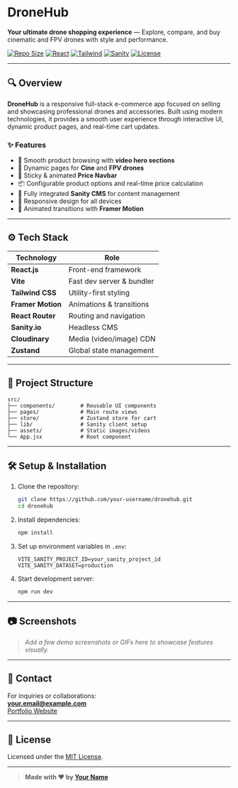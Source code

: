# DroneHub

**Your ultimate drone shopping experience** — Explore, compare, and buy cinematic and FPV drones with style and performance.

[![Repo Size](https://img.shields.io/github/repo-size/DanieleGuicciardi/DroneHub?style=flat-square)](https://github.com/DanieleGuicciardi/DroneHub)
[![React](https://img.shields.io/badge/Made%20with-React-61DAFB?style=flat-square&logo=react&logoColor=white)](https://react.dev)
[![Tailwind](https://img.shields.io/badge/Styled%20with-Tailwind%20CSS-38B2AC?style=flat-square&logo=tailwind-css&logoColor=white)](https://tailwindcss.com)
[![Sanity](https://img.shields.io/badge/Powered%20by-Sanity-F03E2F?style=flat-square&logo=sanity&logoColor=white)](https://www.sanity.io/)
[![License](https://img.shields.io/github/license/DanieleGuicciardi/DroneHub?style=flat-square)](https://github.com/DanieleGuicciardi/DroneHub/blob/main/LICENSE)

---

## 🔍 Overview

**DroneHub** is a responsive full-stack e-commerce app focused on selling and showcasing professional drones and accessories. Built using modern technologies, it provides a smooth user experience through interactive UI, dynamic product pages, and real-time cart updates.

### ✨ Features

- 🔎 Smooth product browsing with **video hero sections**
- 🎥 Dynamic pages for **Cine** and **FPV drones**
- 🛒 Sticky & animated **Price Navbar**
- 📦 Configurable product options and real-time price calculation
- 🧩 Fully integrated **Sanity CMS** for content management
- 🎯 Responsive design for all devices
- 🚀 Animated transitions with **Framer Motion**

---

## ⚙️ Tech Stack

| Technology        | Role                           |
|-------------------|--------------------------------|
| **React.js**      | Front-end framework            |
| **Vite**          | Fast dev server & bundler      |
| **Tailwind CSS**  | Utility-first styling          |
| **Framer Motion** | Animations & transitions       |
| **React Router**  | Routing and navigation         |
| **Sanity.io**     | Headless CMS                   |
| **Cloudinary**    | Media (video/image) CDN        |
| **Zustand**       | Global state management        |

---

## 📂 Project Structure

```
src/
├── components/        # Reusable UI components
├── pages/             # Main route views
├── store/             # Zustand store for cart
├── lib/               # Sanity client setup
├── assets/            # Static images/videos
└── App.jsx            # Root component
```

---

## 🛠️ Setup & Installation

1. Clone the repository:
   ```bash
   git clone https://github.com/your-username/dronehub.git
   cd dronehub
   ```

2. Install dependencies:
   ```bash
   npm install
   ```

3. Set up environment variables in `.env`:
   ```env
   VITE_SANITY_PROJECT_ID=your_sanity_project_id
   VITE_SANITY_DATASET=production
   ```

4. Start development server:
   ```bash
   npm run dev
   ```

---

## 📷 Screenshots

> _Add a few demo screenshots or GIFs here to showcase features visually._

---

## 📩 Contact

For inquiries or collaborations:  
**your.email@example.com**  
[Portfolio Website](https://yourportfolio.com)

---

## 📜 License

Licensed under the [MIT License](LICENSE).

---

> **Made with ❤️ by [Your Name](https://github.com/your-username)**
